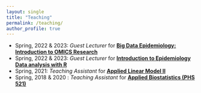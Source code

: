 ```yaml
---
layout: single
title: "Teaching"
permalink: /teaching/
author_profile: true
---
```


* Spring, 2022 & 2023: _Guest Lecturer_ for [**Big Data Epidemiology: Introduction to OMICS Research**](https://icahn.mssm.edu/files/ISMMS/Assets/Education/Graduate/Biostatistics%20Track%20Checklist%20AY%2022-23.pdf)
* Spring, 2022 & 2023: _Guest Lecturer_ for [**Introduction to Epidemiology Data analysis with R**](https://icahn.mssm.edu/files/ISMMS/Assets/Education/Graduate/Biostatistics%20Track%20Checklist%20AY%2022-23.pdf)
* Spring, 2021: _Teaching Assistant_ for [**Applied Linear Model II**](https://icahn.mssm.edu/files/ISMMS/Assets/Education/Graduate/Biostatistics%20Track%20Checklist%20AY%2022-23.pdf)
* Spring, 2018 & 2020 : _Teaching Assistant_ for [**Applied Biostatistics (PHS 521)**](https://bulletins.psu.edu/university-course-descriptions/graduate/phs/)
 

 
